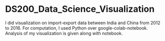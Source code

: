 # DS200_Data_Science_Visualization
I did visualization on import-export data between India and China from 2012 to 2016. 
For computation, I used Python over google-colab-notebook.
Analysis of my visualization is given along with notebook. 
